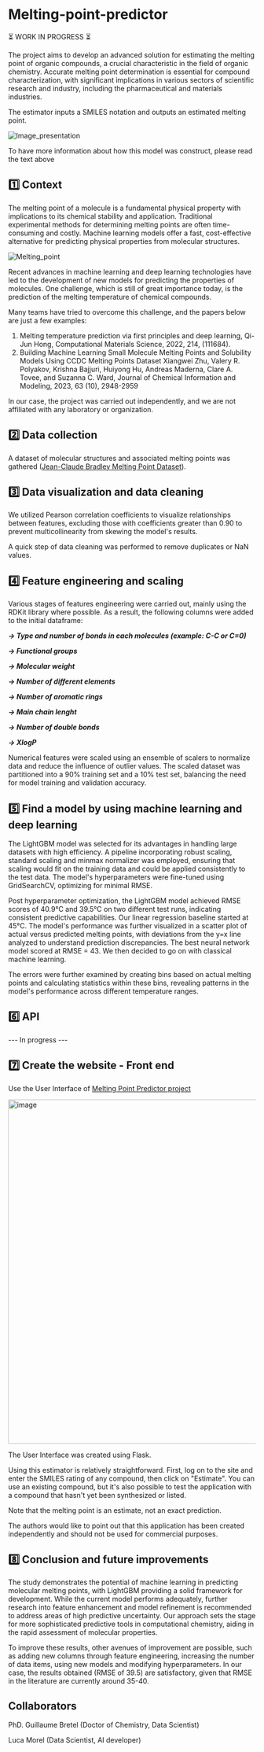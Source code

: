 # Melting-point-predictor

⏳ WORK IN PROGRESS ⏳

The project aims to develop an advanced solution for estimating the melting point of organic compounds, a crucial characteristic in the field of organic chemistry. Accurate melting point determination is essential for compound characterization, with significant implications in various sectors of scientific research and industry, including the pharmaceutical and materials industries.

The estimator inputs a SMILES notation and outputs an estimated melting point.

![Image_presentation](https://github.com/Guillaume2126/Melting-point-predictor/assets/111251905/fc922485-83ad-40c0-9c30-2098057bb488)


To have more information about how this model was construct, please read the text above

## 1️⃣ Context

The melting point of a molecule is a fundamental physical property with implications to its chemical stability and application. Traditional experimental methods for determining melting points are often time-consuming and costly. Machine learning models offer a fast, cost-effective alternative for predicting physical properties from molecular structures.

![Melting_point](https://github.com/Guillaume2126/Melting-point-predictor/assets/111251905/ea39b184-c869-44c6-9b15-60a306890f73)


Recent advances in machine learning and deep learning technologies have led to the development of new models for predicting the properties of molecules. One challenge, which is still of great importance today, is the prediction of the melting temperature of chemical compounds.

Many teams have tried to overcome this challenge, and the papers below are just a few examples:
1. Melting temperature prediction via first principles and deep learning, Qi-Jun Hong, Computational Materials Science, 2022, 214, (111684).
2. Building Machine Learning Small Molecule Melting Points and Solubility Models Using CCDC Melting Points Dataset Xiangwei Zhu, Valery R. Polyakov, Krishna Bajjuri, Huiyong Hu, Andreas Maderna, Clare A. Tovee, and Suzanna C. Ward, Journal of Chemical Information and Modeling, 2023, 63 (10), 2948-2959

In our case, the project was carried out independently, and we are not affiliated with any laboratory or organization.


## 2️⃣ Data collection

A dataset of molecular structures and associated melting points was gathered ([Jean-Claude Bradley Melting Point Dataset](https://figshare.com/articles/dataset/Jean_Claude_Bradley_Open_Melting_Point_Datset/1031637)).

## 3️⃣ Data visualization and data cleaning

We utilized Pearson correlation coefficients to visualize relationships between features, excluding those with coefficients greater than 0.90 to prevent multicollinearity from skewing the model's results.

A quick step of data cleaning was performed to remove duplicates or NaN values.

## 4️⃣ Feature engineering and scaling

Various stages of features engineering were carried out, mainly using the RDKit library where possible. As a result, the following columns were added to the initial dataframe:

***-> Type and number of bonds in each molecules (example: C-C or C=0)***

***-> Functional groups***

***-> Molecular weight***

***-> Number of different elements***

***-> Number of aromatic rings***

***-> Main chain lenght***

***-> Number of double bonds***

***-> XlogP***

Numerical features were scaled using an ensemble of scalers to normalize data and reduce the influence of outlier values. The scaled dataset was partitioned into a 90% training set and a 10% test set, balancing the need for model training and validation accuracy.

## 5️⃣ Find a model by using machine learning and deep learning

The LightGBM model was selected for its advantages in handling large datasets with high efficiency. A pipeline incorporating robust scaling, standard scaling and minmax normalizer was employed, ensuring that scaling would fit on the training data and could be applied consistently to the test data. The model's hyperparameters were fine-tuned using GridSearchCV, optimizing for minimal RMSE.

Post hyperparameter optimization, the LightGBM model achieved RMSE scores of 40.9°C and 39.5°C on two different test runs, indicating consistent predictive capabilities. Our linear regression baseline started at 45°C. The model's performance was further visualized in a scatter plot of actual versus predicted melting points, with deviations from the y=x line analyzed to understand prediction discrepancies. The best neural network model scored at RMSE = 43. We then decided to go on with classical machine learning.

The errors were further examined by creating bins based on actual melting points and calculating statistics within these bins, revealing patterns in the model's performance across different temperature ranges.

## 6️⃣ API

--- In progress ---

## 7️⃣ Create the website - Front end

Use the User Interface of [Melting Point Predictor project](https://github.com/lccopy/Melting-point-predictor-UI)


<img width="700" alt="image" src="https://github.com/lccopy/Melting-point-predictor-UI/assets/111251905/003a0dfd-6932-4f07-bae8-420ee3c262a1">


The User Interface was created using Flask.

Using this estimator is relatively straightforward. First, log on to the site and enter the SMILES rating of any compound, then click on "Estimate". You can use an existing compound, but it's also possible to test the application with a compound that hasn't yet been synthesized or listed.

Note that the melting point is an estimate, not an exact prediction.

The authors would like to point out that this application has been created independently and should not be used for commercial purposes.

## 8️⃣ Conclusion and future improvements

The study demonstrates the potential of machine learning in predicting molecular melting points, with LightGBM providing a solid framework for development. While the current model performs adequately, further research into feature enhancement and model refinement is recommended to address areas of high predictive uncertainty. Our approach sets the stage for more sophisticated predictive tools in computational chemistry, aiding in the rapid assessment of molecular properties.

To improve these results, other avenues of improvement are possible, such as adding new columns through feature engineering, increasing the number of data items, using new models and modifying hyperparameters. In our case, the results obtained (RMSE of 39.5) are satisfactory, given that RMSE in the literature are currently around 35-40.

## Collaborators

PhD. Guillaume Bretel (Doctor of Chemistry, Data Scientist)

Luca Morel (Data Scientist, AI developer)
